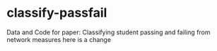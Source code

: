# classify-passfail
Data and Code for paper: Classifying student passing and failing from network measures
here is a change